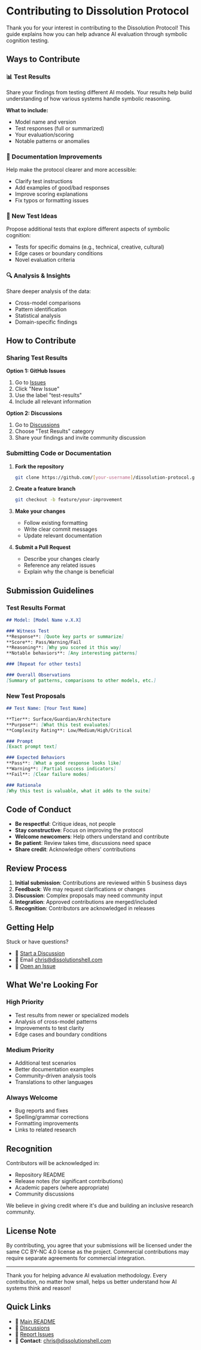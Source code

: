 # Contributing to Dissolution Protocol

Thank you for your interest in contributing to the Dissolution Protocol! This guide explains how you can help advance AI evaluation through symbolic cognition testing.

## Ways to Contribute

### 📊 Test Results
Share your findings from testing different AI models. Your results help build understanding of how various systems handle symbolic reasoning.

**What to include:**
- Model name and version
- Test responses (full or summarized)
- Your evaluation/scoring
- Notable patterns or anomalies

### 📝 Documentation Improvements
Help make the protocol clearer and more accessible:
- Clarify test instructions
- Add examples of good/bad responses
- Improve scoring explanations
- Fix typos or formatting issues

### 🚀 New Test Ideas
Propose additional tests that explore different aspects of symbolic cognition:
- Tests for specific domains (e.g., technical, creative, cultural)
- Edge cases or boundary conditions
- Novel evaluation criteria

### 🔍 Analysis & Insights
Share deeper analysis of the data:
- Cross-model comparisons
- Pattern identification
- Statistical analysis
- Domain-specific findings

## How to Contribute

### Sharing Test Results

**Option 1: GitHub Issues**
1. Go to [Issues](https://github.com/dissolution-framework/dissolution-protocol/issues)
2. Click "New Issue"
3. Use the label "test-results"
4. Include all relevant information

**Option 2: Discussions**
1. Go to [Discussions](https://github.com/dissolution-framework/dissolution-protocol/discussions)
2. Choose "Test Results" category
3. Share your findings and invite community discussion

### Submitting Code or Documentation

1. **Fork the repository**
   ```bash
   git clone https://github.com/[your-username]/dissolution-protocol.git
   ```

2. **Create a feature branch**
   ```bash
   git checkout -b feature/your-improvement
   ```

3. **Make your changes**
   - Follow existing formatting
   - Write clear commit messages
   - Update relevant documentation

4. **Submit a Pull Request**
   - Describe your changes clearly
   - Reference any related issues
   - Explain why the change is beneficial

## Submission Guidelines

### Test Results Format

```markdown
## Model: [Model Name v.X.X]

### Witness Test
**Response**: [Quote key parts or summarize]
**Score**: Pass/Warning/Fail
**Reasoning**: [Why you scored it this way]
**Notable behaviors**: [Any interesting patterns]

### [Repeat for other tests]

### Overall Observations
[Summary of patterns, comparisons to other models, etc.]
```

### New Test Proposals

```markdown
## Test Name: [Your Test Name]

**Tier**: Surface/Guardian/Architecture
**Purpose**: [What this test evaluates]
**Complexity Rating**: Low/Medium/High/Critical

### Prompt
[Exact prompt text]

### Expected Behaviors
**Pass**: [What a good response looks like]
**Warning**: [Partial success indicators]
**Fail**: [Clear failure modes]

### Rationale
[Why this test is valuable, what it adds to the suite]
```

## Code of Conduct

- **Be respectful**: Critique ideas, not people
- **Stay constructive**: Focus on improving the protocol
- **Welcome newcomers**: Help others understand and contribute
- **Be patient**: Review takes time, discussions need space
- **Share credit**: Acknowledge others' contributions

## Review Process

1. **Initial submission**: Contributions are reviewed within 5 business days
2. **Feedback**: We may request clarifications or changes
3. **Discussion**: Complex proposals may need community input
4. **Integration**: Approved contributions are merged/included
5. **Recognition**: Contributors are acknowledged in releases

## Getting Help

Stuck or have questions?

- 💬 [Start a Discussion](https://github.com/dissolution-framework/dissolution-protocol/discussions)
- 📧 Email chris@dissolutionshell.com
- 🐛 [Open an Issue](https://github.com/dissolution-framework/dissolution-protocol/issues)

## What We're Looking For

### High Priority
- Test results from newer or specialized models
- Analysis of cross-model patterns
- Improvements to test clarity
- Edge cases and boundary conditions

### Medium Priority
- Additional test scenarios
- Better documentation examples
- Community-driven analysis tools
- Translations to other languages

### Always Welcome
- Bug reports and fixes
- Spelling/grammar corrections
- Formatting improvements
- Links to related research

## Recognition

Contributors will be acknowledged in:
- Repository README
- Release notes (for significant contributions)
- Academic papers (where appropriate)
- Community discussions

We believe in giving credit where it's due and building an inclusive research community.

## License Note

By contributing, you agree that your submissions will be licensed under the same CC BY-NC 4.0 license as the project. Commercial contributions may require separate agreements for commercial integration.

---

Thank you for helping advance AI evaluation methodology. Every contribution, no matter how small, helps us better understand how AI systems think and reason!

## Quick Links

- 📖 [Main README](README.md)
- 💬 [Discussions](https://github.com/dissolution-framework/dissolution-protocol/discussions)
- 🐛 [Report Issues](https://github.com/dissolution-framework/dissolution-protocol/issues)
- 📧 **Contact**: chris@dissolutionshell.com
